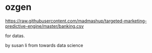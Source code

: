 # ozgen
https://raw.githubusercontent.com/madmashup/targeted-marketing-predictive-engine/master/banking.csv

for datas.

by susan li from towards data science

